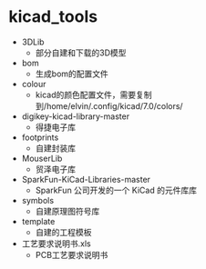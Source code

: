 # kicad_tools

- 3DLib
  - 部分自建和下载的3D模型
- bom
  - 生成bom的配置文件
- colour
  - kicad的颜色配置文件，需要复制到/home/elvin/.config/kicad/7.0/colors/
- digikey-kicad-library-master
  - 得捷电子库
- footprints
  - 自建封装库
- MouserLib
  - 贸泽电子库
- SparkFun-KiCad-Libraries-master
  - SparkFun 公司开发的一个 KiCad 的元件库库
- symbols
  - 自建原理图符号库
- template
  - 自建的工程模板
- 工艺要求说明书.xls
  - PCB工艺要求说明书